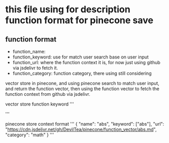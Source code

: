 # this file using for description function format for pinecone save ##


## function format

- function_name: 
- function_keyword: use for match user search base on user input
- function_url: where the function context it is, for now just using github via jsdelivr to fetch it.
- function_category: function category, there using still considering

vector store in pinecone, and using pinecone search to match user input, and return the function vector, then using the function vector to fetch the function context from github via jsdelivr.

vector store function keyword
'''

'''

pinecone store context format
'''
{
    "name": "abs",
    "keyword": ["abs"],
    "url": "https://cdn.jsdelivr.net/gh/DevilTea/pinecone/function_vector/abs.md",
    "category": "math"
}
'''